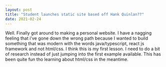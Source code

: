 ```yaml
---
layout: post
title: "Student launches static site based off Hank Quinlan??"
date: 2021-02-24
---
```


Well. Finally got around to making a personal website. I have a nagging feeling that i've gone down the wrong path because I wanted to build something that was modern with the words java/typescript, react js framework and not html/css. I think this is my first lesson. I need to do a bit of research instead of just jumping into the first example available. This has been quite fun tho learning about html/css in the meantime. 